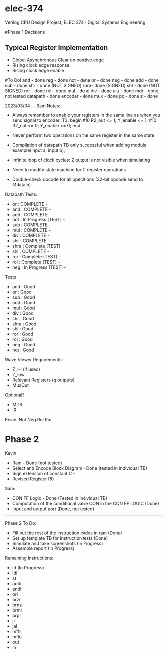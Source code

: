 # elec-374

Verilog CPU Design Project, ELEC 374 - Digital Systems Engineering

#Phase 1 Decisions

## Typical Register Implementation

- Global Asynchronous Clear on positive edge
- Rising clock edge response
- Rising clock edge enable

#To Do!
and - done
reg - done
not - done
or - done
neg - done
add - done
sub - done
shr - done (NOT SIGNED)
shra- done (SIGNED)
shl - done (NOT SIGNED)
ror - done
rol - done
mul - done
div - done
alu - done
mdr - done, not tested
datapath - done
encoder - done
mux - done
pc - done
z - done

2023/03/04 -- Sam Notes:

- Always remember to enable your registers in the same line as when you send signal to encoder:
  T3: begin
  #10 R2_out <= 1; Y_enable <= 1;
  #10 R2_out <= 0; Y_enable <= 0;
  end

- Never perform two operations on the same register in the same state

- Compilation of datapath TB only successful when adding module example(input a, input b);
- Infinite loop of clock cycles: Z output is not visible when simulating
- Need to modify state machine for 2-register operations
- Double-check opcode for all operations (32-bit opcode send to MdataIn)

Datapath Tests:

- or : COMPLETE -
- and : COMPLETE -
- add : COMPLETE
- not : In Progress (TEST) -
- sub : COMPLETE -
- mul : COMPLETE -
- div : COMPLETE -
- shr : COMPLETE -
- shra : Complete (TEST)
- shl : COMPLETE -
- ror : Complete (TEST) -
- rol : Complete (TEST) -
- neg : In Progress (TEST) -

Tests

- and : Good
- or : Good
- sub : Good
- add : Good
- mul : Good
- div : Good
- shr : Good
- shra : Good
- shl : Good
- ror : Good
- rol : Good
- neg : Good
- not : Good

Wave Viewer Requirements:

- Z_Hi (if used)
- Z_low
- Relevant Registers (q outputs)
- MuxOut

Optional?

- MDR
- IR

Kevin:
Not
Neg
Rol
Ror

# Phase 2

Kevin:

- Ram - Done (not tested)
- Select and Encode Block Diagram - Done (tested in individual TB)
- Sign extension of constant C -
- Revised Register R0

Sam:

- CON FF Logic - Done (Tested in individual TB)
- Computation of the conditional value CON in the CON FF LOGIC (Done)
- Input and output port (Done, not tested)

---

Phase 2 To Do:

- Fill out the rest of the instruction codes in ram (Done)
- Set up template TB for instruction tests (Done)
- Simulate and take screenshots (In Progress)
- Assemble report (In Progress)

Remaining Instructions:

- ld (In Progress)
- ldi
- st
- addi
- andi
- ori
- brzr
- brnz
- brmi
- brpl
- jr
- jal
- mfhi
- mflo
- out
- in
